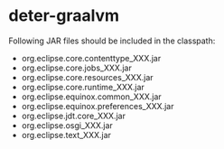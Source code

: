 # deter-graalvm

Following JAR files should be included in the classpath:
- org.eclipse.core.contenttype_XXX.jar
- org.eclipse.core.jobs_XXX.jar
- org.eclipse.core.resources_XXX.jar
- org.eclipse.core.runtime_XXX.jar
- org.eclipse.equinox.common_XXX.jar
- org.eclipse.equinox.preferences_XXX.jar
- org.eclipse.jdt.core_XXX.jar
- org.eclipse.osgi_XXX.jar
- org.eclipse.text_XXX.jar
